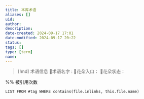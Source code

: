 ```yaml
---
title: 本库术语
aliases: []
uid: 
author: 
description: 
date-created: 2024-09-17 17:01
date-modified: 2024-09-17 20:22
status: 
tags: []
type: [term]
name:
---
```


> [!md] 术语信息
> 🔡术语名字 :
  🌻花朵入口：
🍓花朵状态：

%% 被引用次数

```dataview
LIST FROM #tag WHERE contains(file.inlinks, this.file.name)
```
